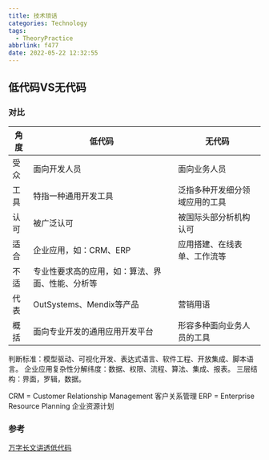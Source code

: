 ```yaml
---
title: 技术琐话
categories: Technology
tags:
  - TheoryPractice
abbrlink: f477
date: 2022-05-22 12:32:55
---
```


## 低代码VS无代码
### 对比

| 角度 | 低代码                                           | 无代码                         |
| ---- | ------------------------------------------------ | ------------------------------ |
| 受众 | 面向开发人员                                     | 面向业务人员                   |
| 工具 | 特指一种通用开发工具                             | 泛指多种开发细分领域应用的工具 |
| 认可 | 被广泛认可                                       | 被国际头部分析机构认可         |
| 适合 | 企业应用，如：CRM、ERP                           | 应用搭建、在线表单、工作流等   |
| 不适 | 专业性要求高的应用，如：算法、界面、性能、分析等 |                                |
| 代表 | OutSystems、Mendix等产品                         | 营销用语                       |
| 概括 | 面向专业开发的通用应用开发平台                   | 形容多种面向业务人员的工具     |

判断标准：模型驱动、可视化开发、表达式语言、软件工程、开放集成、脚本语言。
企业应用复杂性分解纬度：数据、权限、流程、算法、集成、报表。
三层结构：界面，罗辑，数据。

CRM = Customer Relationship Management 客户关系管理
ERP = Enterprise Resource Planning 企业资源计划

### 参考

[万字长文讲透低代码](https://mp.weixin.qq.com/s/loiHnUC-laQAW_NxHdn9EQ)